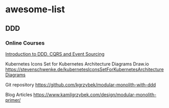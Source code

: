 # awesome-list

## DDD
### Online Courses
[Introduction to DDD, CQRS and Event Sourcing](https://academy.axoniq.io/course/ddd-cqrs-eventsourcing-concepts)

Kubernetes Icons Set for Kubernetes Architecture Diagrams
Draw.io
https://stevenschwenke.de/kubernetesIconsSetForKubernetesArchitectureDiagrams

Git repository
https://github.com/kgrzybek/modular-monolith-with-ddd

Blog Articles
https://www.kamilgrzybek.com/design/modular-monolith-primer/
